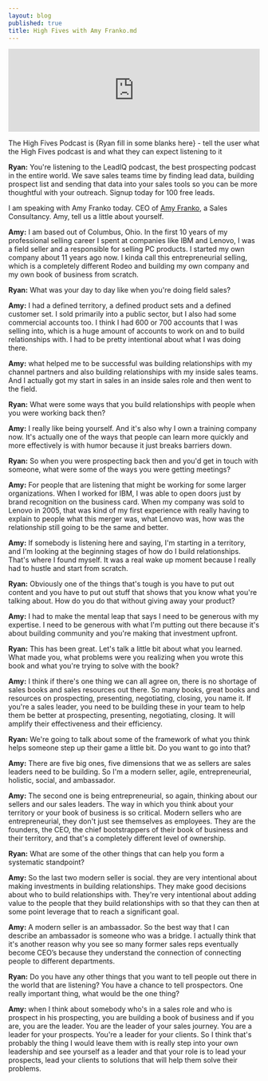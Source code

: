 ```yaml
---
layout: blog
published: true
title: High Fives with Amy Franko.md
---
```

<iframe width="100%" height="166" scrolling="no" frameborder="no" src="https://w.soundcloud.com/player/?url=https%3A//api.soundcloud.com/tracks/525194919&amp;color=00d586&amp;show_reposts=fals"></iframe>

The High Fives Podcast is {Ryan fill in some blanks here} - tell the user what the High Fives podcast is and what they can expect listening to it  

**Ryan:** You're listening to the LeadIQ podcast, the best prospecting podcast in the entire world. We save sales teams time by finding lead data, building prospect list and sending that data into your sales tools so you can be more thoughtful with your outreach. Signup today for 100 free leads. 

I am speaking with Amy Franko today. CEO of [Amy Franko](https://amyfranko.com/), a Sales Consultancy. Amy, tell us a little about yourself. 

**Amy:** I am based out of Columbus, Ohio. In the first 10 years of my professional selling career I spent at companies like IBM and Lenovo, I was a field seller and a responsible for selling PC products. I started my own company about 11 years ago now. I kinda call this entrepreneurial selling, which is a completely different Rodeo and building my own company and my own book of business from scratch. 

**Ryan:** What was your day to day like when you're doing field sales?

**Amy:** I had a defined territory, a defined product sets and a defined customer set. I sold primarily into a public sector, but I also had some commercial accounts too. I think I had 600 or 700 accounts that I was selling into, which is a huge amount of accounts to work on and to build relationships with. I had to be pretty intentional about what I was doing there.

**Amy:** what helped me to be successful was building relationships with my channel partners and also building relationships with my inside sales teams. And I actually got my start in sales in an inside sales role and then went to the field.

**Ryan:** What were some ways that you build relationships with people when you were working back then?

**Amy:** I really like being yourself. And it's also why I own a training company now. It's actually one of the ways that people can learn more quickly and more effectively is with humor because it just breaks barriers down.

**Ryan:** So when you were prospecting back then and you'd get in touch with someone, what were some of the ways you were getting meetings?

**Amy:** For people that are listening that might be working for some larger organizations. When I worked for IBM, I was able to open doors just by brand recognition on the business card. When my company was sold to Lenovo in 2005, that was kind of my first experience with really having to explain to people what this merger was, what Lenovo was, how was the relationship still going to be the same and better. 

**Amy:** If somebody is listening here and saying, I'm starting in a territory, and I'm looking at the beginning stages of how do I build relationships. That's where I found myself. It was a real wake up moment because I really had to hustle and start from scratch. 

**Ryan:** Obviously one of the things that's tough is you have to put out content and you have to put out stuff that shows that you know what you're talking about. How do you do that without giving away your product?

**Amy:** I had to make the mental leap that says I need to be generous with my expertise. I need to be generous with what I'm putting out there because it's about building community and you're making that investment upfront.

**Ryan:** This has been great. Let's talk a little bit about what you learned. What made you, what problems were you realizing when you wrote this book and what you're trying to solve with the book?

**Amy:** I think if there's one thing we can all agree on, there is no shortage of sales books and sales resources out there. So many books, great books and resources on prospecting, presenting, negotiating, closing, you name it. If you're a sales leader, you need to be building these in your team to help them be better at prospecting, presenting, negotiating, closing. It will amplify their effectiveness and their efficiency.

**Ryan:** We're going to talk about some of the framework of what you think helps someone step up their game a little bit. Do you want to go into that?

**Amy:** There are five big ones, five dimensions that we as sellers are sales leaders need to be building. So I'm a modern seller, agile, entrepreneurial, holistic, social, and ambassador.

**Amy:** The second one is being entrepreneurial, so again, thinking about our sellers and our sales leaders. The way in which you think about your territory or your book of business is so critical. Modern sellers who are entrepreneurial, they don't just see themselves as employees. They are the founders, the CEO, the chief bootstrappers of their book of business and their territory, and that's a completely different level of ownership.

**Ryan:** What are some of the other things that can help you form a systematic standpoint?

**Amy:** So the last two modern seller is social. they are very intentional about making investments in building relationships. They make good decisions about who to build relationships with. They're very intentional about adding value to the people that they build relationships with so that they can then at some point leverage that to reach a significant goal.

**Amy:** A modern seller is an ambassador. So the best way that I can describe an ambassador is someone who was a bridge. I actually think that it's another reason why you see so many former sales reps eventually become CEO’s because they understand the connection of connecting people to different departments.

**Ryan:** Do you have any other things that you want to tell people out there in the world that are listening? You have a chance to tell prospectors. One really important thing, what would be the one thing?

**Amy:** when I think about somebody who's in a sales role and who is prospect in his prospecting, you are building a book of business and if you are, you are the leader. You are the leader of your sales journey. You are a leader for your prospects. You're a leader for your clients. So I think that's probably the thing I would leave them with is really step into your own leadership and see yourself as a leader and that your role is to lead your prospects, lead your clients to solutions that will help them solve their problems.

